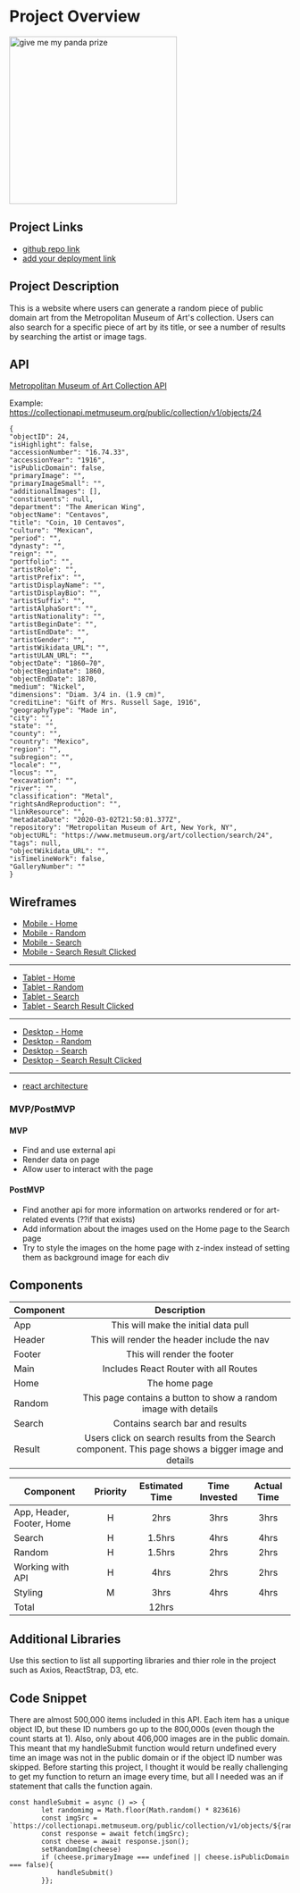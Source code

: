 # Project Overview
<!-- ![gif](https://media.giphy.com/media/uUmwahj9HbmkllSonz/giphy.gif) -->

<img src="https://media.giphy.com/media/uUmwahj9HbmkllSonz/giphy.gif" alt="give me my panda prize" width=300px>

## Project Links

- [github repo link](https://github.com/r-shahid/art-generator)
- [add your deployment link]()

## Project Description

This is a website where users can generate a random piece of public domain art from the Metropolitan Museum of Art's collection. Users can also search for a specific piece of art by its title, or see a number of results by searching the artist or image tags. 

## API

[Metropolitan Museum of Art Collection API](https://collectionapi.metmuseum.org/public/collection/v1/) 

Example: https://collectionapi.metmuseum.org/public/collection/v1/objects/24
```
{
"objectID": 24,
"isHighlight": false,
"accessionNumber": "16.74.33",
"accessionYear": "1916",
"isPublicDomain": false,
"primaryImage": "",
"primaryImageSmall": "",
"additionalImages": [],
"constituents": null,
"department": "The American Wing",
"objectName": "Centavos",
"title": "Coin, 10 Centavos",
"culture": "Mexican",
"period": "",
"dynasty": "",
"reign": "",
"portfolio": "",
"artistRole": "",
"artistPrefix": "",
"artistDisplayName": "",
"artistDisplayBio": "",
"artistSuffix": "",
"artistAlphaSort": "",
"artistNationality": "",
"artistBeginDate": "",
"artistEndDate": "",
"artistGender": "",
"artistWikidata_URL": "",
"artistULAN_URL": "",
"objectDate": "1860–70",
"objectBeginDate": 1860,
"objectEndDate": 1870,
"medium": "Nickel",
"dimensions": "Diam. 3/4 in. (1.9 cm)",
"creditLine": "Gift of Mrs. Russell Sage, 1916",
"geographyType": "Made in",
"city": "",
"state": "",
"county": "",
"country": "Mexico",
"region": "",
"subregion": "",
"locale": "",
"locus": "",
"excavation": "",
"river": "",
"classification": "Metal",
"rightsAndReproduction": "",
"linkResource": "",
"metadataDate": "2020-03-02T21:50:01.377Z",
"repository": "Metropolitan Museum of Art, New York, NY",
"objectURL": "https://www.metmuseum.org/art/collection/search/24",
"tags": null,
"objectWikidata_URL": "",
"isTimelineWork": false,
"GalleryNumber": ""
}
```


## Wireframes

* [Mobile - Home](https://res.cloudinary.com/rshahid/image/upload/v1601659208/Mobile/Mobile-Home_yrbcfz.png)
* [Mobile - Random](https://res.cloudinary.com/rshahid/image/upload/v1601659202/Mobile/Mobile-Random_ihacvq.png)
* [Mobile - Search](https://res.cloudinary.com/rshahid/image/upload/v1601658846/Mobile/Mobile-Search_Results_v2htcc.png)
* [Mobile - Search Result Clicked](https://res.cloudinary.com/rshahid/image/upload/v1601658846/Mobile/Mobile-Search_Result_Clicked_ksz2qm.png)
<hr>

* [Tablet - Home](https://res.cloudinary.com/rshahid/image/upload/v1601659479/Tablet/Tablet-Home_z8dwoz.png)
* [Tablet - Random](https://res.cloudinary.com/rshahid/image/upload/v1601659478/Tablet/Tablet-Random_obrqfc.png)
* [Tablet - Search](https://res.cloudinary.com/rshahid/image/upload/v1601659478/Tablet/Tablet-Search_Results_phkihu.png)
* [Tablet - Search Result Clicked](https://res.cloudinary.com/rshahid/image/upload/v1601659479/Tablet/Tablet-Search_Results_Clicked_jja6yu.png)
<hr>

* [Desktop - Home](https://res.cloudinary.com/rshahid/image/upload/v1601659728/Desktop/Desktop-Home_mvocyb.png)
* [Desktop - Random](https://res.cloudinary.com/rshahid/image/upload/v1601659728/Desktop/Desktop-Random_kiar9c.png)
* [Desktop - Search](https://res.cloudinary.com/rshahid/image/upload/v1601659728/Desktop/Desktop-Search_Results_rqsgcn.png)
* [Desktop - Search Result Clicked](https://res.cloudinary.com/rshahid/image/upload/v1601659728/Desktop/Desktop-Search_Results_Clicked_ucowhb.png)

<hr>

* [react architecture](https://docs.google.com/drawings/d/1a8k2bTIiIumL3zatI5njL61af6T3PbKivv2kbtVV6E4/edit?usp=sharing)


### MVP/PostMVP

#### MVP
- Find and use external api 
- Render data on page 
- Allow user to interact with the page

#### PostMVP

- Find another api for more information on artworks rendered or for art-related events (??if that exists)
- Add information about the images used on the Home page to the Search page
- Try to style the images on the home page with z-index instead of setting them as background image for each div

## Components

| Component | Description | 
| --- | :---: |  
| App | This will make the initial data pull| 
| Header | This will render the header include the nav | 
| Footer | This will render the footer| 
| Main|Includes React Router with all Routes|
|Home|The home page|
|Random|This page contains a button to show a random image with details|
|Search|Contains search bar and results|
|Result|Users click on search results from the Search component. This page shows a bigger image and details|



| Component | Priority | Estimated Time | Time Invested | Actual Time |
| --- | :---: |  :---: | :---: | :---: |
| App, Header, Footer, Home | H | 2hrs | 3hrs | 3hrs |
|Search| H|1.5hrs|4hrs|4hrs|
|Random| H|1.5hrs|2hrs|2hrs|
| Working with API | H | 4hrs| 2hrs | 2hrs |
|Styling|M|3hrs|4hrs|4hrs|
| Total | |12hrs | | |

## Additional Libraries
 Use this section to list all supporting libraries and thier role in the project such as Axios, ReactStrap, D3, etc. 

## Code Snippet

There are almost 500,000 items included in this API. Each item has a unique object ID, but these ID numbers go up to the 800,000s (even though the count starts at 1). Also, only about 406,000 images are in the public domain. This meant that my handleSubmit function would return undefined every time an image was not in the public domain or if the object ID number was skipped. Before starting this project, I thought it would be really challenging to get my function to return an image every time, but all I needed was an if statement that calls the function again.

```
const handleSubmit = async () => {
        let randomimg = Math.floor(Math.random() * 823616)
        const imgSrc = `https://collectionapi.metmuseum.org/public/collection/v1/objects/${randomimg}`;
        const response = await fetch(imgSrc);
        const cheese = await response.json();
        setRandomImg(cheese)
        if (cheese.primaryImage === undefined || cheese.isPublicDomain === false){
            handleSubmit()
        }};
```
